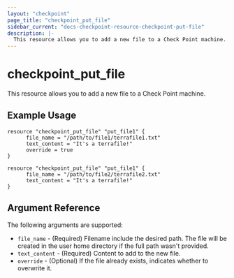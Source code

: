 ```yaml
---
layout: "checkpoint"
page_title: "checkpoint_put_file"
sidebar_current: "docs-checkpoint-resource-checkpoint-put-file"
description: |-
  This resource allows you to add a new file to a Check Point machine.
---
```


# checkpoint_put_file

This resource allows you to add a new file to a Check Point machine.

## Example Usage


```hcl
resource "checkpoint_put_file" "put_file1" {
      file_name = "/path/to/file1/terrafile1.txt"
      text_content = "It's a terrafile!"
      override = true
}

resource "checkpoint_put_file" "put_file1" {
      file_name = "/path/to/file2/terrafile2.txt"
      text_content = "It's a terrafile!"
}
```

## Argument Reference

The following arguments are supported:

* `file_name` - (Required) Filename include the desired path. The file will be created in the user home directory if the full path wasn't provided.
* `text_content` - (Required) Content to add to the new file. 
* `override` - (Optional) If the file already exists, indicates whether to overwrite it.













